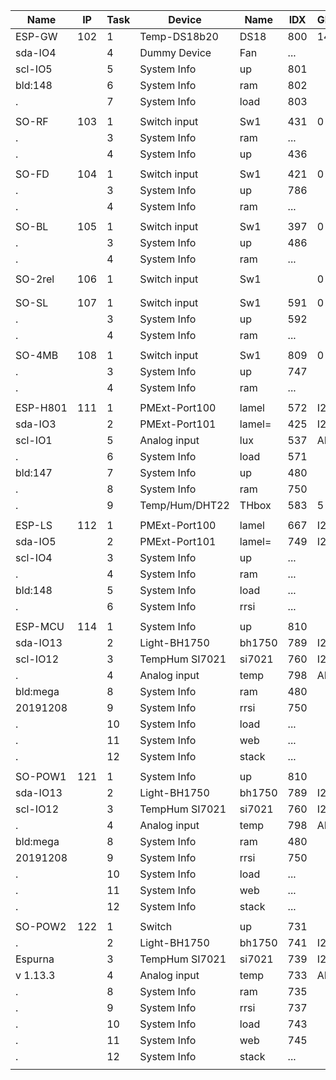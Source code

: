 Name    |IP |Task|  Device   |Name    |IDX |GPIO|	Number
--------|---|----|-----------|--------|----|----|------
ESP-GW  |102|1 |Temp-DS18b20  |DS18 	|800 |14  |2
sda-IO4 |   |4 |Dummy Device  |Fan  	|... |
scl-IO5 |   |5 |System Info   |up     |801 |
bld:148 |   |6 |System Info 	|ram  	|802 |
.  	    |   |7 |System Info   |load   |803 |	   |
|||||||
SO-RF   |103|1 |Switch input  |Sw1  	|431 |0   |3
.  		  |   |3 |System Info 	|ram  	|... |
.  	    |   |4 |System Info   |up     |436 |	   |
|||||||
SO-FD   |104|1 |Switch input  |Sw1    |421 |0   |4
.       |   |3 |System Info   |up     |786 |
.  		  |   |4 |System Info 	|ram  	|... |
|||||||
SO-BL   |105|1 |Switch input  |Sw1    |397 |0   |5
.       |   |3 |System Info   |up     |486 |
.  		  |   |4 |System Info 	|ram  	|... |	
|||||||
SO-2rel |106|1 |Switch input  |Sw1    |    |0   |6
|||||||
|||||||
SO-SL   |107|1 |Switch input  |Sw1    |591 |0   |7
.  	    |   |3 |System Info   |up     |592 |	  |
.  	    |   |4 |System Info   |ram    |... |	  |
|||||||
SO-4MB  |108|1 |Switch input  |Sw1    |809 |0   |8
.  	    |   |3 |System Info   |up     |747 |	  |
.  	    |   |4 |System Info   |ram    |... |	  |
|||||||
ESP-H801|111|1 |PMExt-Port100 |lamel  |572 |I2C |11
sda-IO3 |   |2 |PMExt-Port101 |lamel= |425 |I2C |
scl-IO1 |   |5 |Analog input  |lux    |537 |ADC |
.  		  |   |6 |System Info   |load 	|571 |
bld:147 |   |7 |System Info   |up     |480 |	  |
.  	    |   |8 |System Info   |ram    |750 |	  |
.  	    |   |9 |Temp/Hum/DHT22|THbox  |583 |5   |
|||||||
ESP-LS  |112|1 |PMExt-Port100 |lamel  |667 |I2C |12
sda-IO5 |   |2 |PMExt-Port101 |lamel= |749 |I2C |
scl-IO4 |   |3 |System Info   |up     |... |    |
.  		  |   |4 |System Info 	|ram  	|... |    |
bld:148 |   |5 |System Info   |load   |... |	  |
.  	    |   |6 |System Info   |rrsi   |... |	  |
|||||||
ESP-MCU |114|1 |System Info   |up     |810 |    |14
sda-IO13|   |2 |Light-BH1750  |bh1750 |789 |I2C |
scl-IO12|   |3 |TempHum SI7021|si7021 |760 |I2C |
.  		  |   |4 |Analog input	|temp   |798 |ADC |
bld:mega|   |8 |System Info   |ram    |480 |	  |
20191208|   |9 |System Info   |rrsi   |750 |	  |
.  	    |   |10|System Info   |load   |... |    |
.  	    |   |11|System Info   |web    |... |    |
.  	    |   |12|System Info   |stack  |... |    |
|||||||
SO-POW1 |121|1 |System Info   |up     |810 |    |21
sda-IO13|   |2 |Light-BH1750  |bh1750 |789 |I2C |
scl-IO12|   |3 |TempHum SI7021|si7021 |760 |I2C |
.  		  |   |4 |Analog input	|temp   |798 |ADC |
bld:mega|   |8 |System Info   |ram    |480 |	  |
20191208|   |9 |System Info   |rrsi   |750 |	  |
.  	    |   |10|System Info   |load   |... |    |
.  	    |   |11|System Info   |web    |... |    |
.  	    |   |12|System Info   |stack  |... |    |
|||||||
SO-POW2 |122|1 |Switch        |up     |731 |    |22
.       |   |2 |Light-BH1750  |bh1750 |741 |I2C |
Espurna |   |3 |TempHum SI7021|si7021 |739 |I2C |
v 1.13.3|   |4 |Analog input	|temp   |733 |ADC |
.       |   |8 |System Info   |ram    |735 |	  |
.       |   |9 |System Info   |rrsi   |737 |	  |
.  	    |   |10|System Info   |load   |743 |    |
.  	    |   |11|System Info   |web    |745 |    |
.  	    |   |12|System Info   |stack  |... |    |
|||||||
